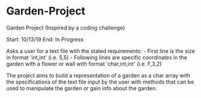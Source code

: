 # Garden-Project
Garden Project (Inspired by a coding challenge)

Start: 10/13/19
End: In Progress

Asks a user for a text file with the stated requirements:
      - First line is the size in format 'int,int' (i.e. 5,5)
      - Following lines are specific coordinates in the garden with a flower or wall with format 'char,int,int' (i.e. F,3,2)
      
The project aims to build a representation of a garden as a char array with the specifications of the text file input by the user with methods that can be used to manipulate the garden or gain info about the garden.
